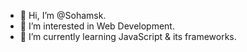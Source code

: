 - 👋 Hi, I’m @Sohamsk.
- 👀 I’m interested in Web Development.
- 🌱 I’m currently learning JavaScript & its frameworks.
<!-- - 💞️ I’m looking to collaborate on ... - -->
<!-- - 📫 You can reach me  -->

<!---
Sohamsk/Sohamsk is a ✨ special ✨ repository because its `README.md` (this file) appears on your GitHub profile.
You can click the Preview link to take a look at your changes.
--->
